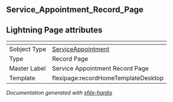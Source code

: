 ## Service_Appointment_Record_Page

## Lightning Page attributes

|<!-- -->|<!-- -->|
|:---|:---|
|Sobject Type|[ServiceAppointment](../objects/ServiceAppointment.md)|
|Type| Record Page|
|Master Label|Service Appointment Record Page|
|Template|flexipage:recordHomeTemplateDesktop|




<!-- Page description -->


_Documentation generated with [sfdx-hardis](https://sfdx-hardis.cloudity.com)_
